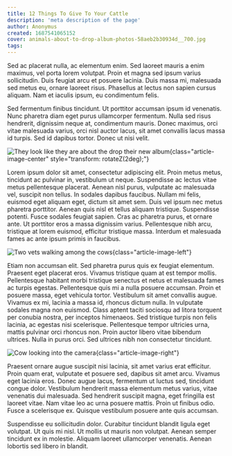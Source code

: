 ```yaml
---
title: 12 Things To Give To Your Cattle
description: 'meta description of the page'
author: Anonymus
created: 1687541065152
cover: animals-about-to-drop-album-photos-58aeb2b30934d__700.jpg
tags:
---
```


Sed ac placerat nulla, ac elementum enim. Sed laoreet mauris a enim maximus, vel porta lorem volutpat. Proin et magna sed ipsum varius sollicitudin. Duis feugiat arcu et posuere lacinia. Duis massa mi, malesuada sed metus eu, ornare laoreet risus. Phasellus at lectus non sapien cursus aliquam. Nam et iaculis ipsum, eu condimentum felis.

<!--more-->

Sed fermentum finibus tincidunt. Ut porttitor accumsan ipsum id venenatis. Nunc pharetra diam eget purus ullamcorper fermentum. Nulla sed risus hendrerit, dignissim neque at, condimentum mauris. Donec maximus, orci vitae malesuada varius, orci nisl auctor lacus, sit amet convallis lacus massa id turpis. Sed id dapibus tortor. Donec ut nisi velit.

![They look like they are about the drop their new album](/images/animals-about-to-drop-album-photos-58aeb2b30934d__700.jpg){class="article-image-center" style="transform: rotateZ(2deg);"}

<!-- <div class="flex justify-center">
<img src="/images/animals-about-to-drop-album-photos-58aeb2b30934d__700.jpg" style="height: 100px; width:100px;">
</div> -->

Lorem ipsum dolor sit amet, consectetur adipiscing elit. Proin metus metus, tincidunt ac pulvinar in, vestibulum ut neque. Suspendisse ac lectus vitae metus pellentesque placerat. Aenean nisl purus, vulputate ac malesuada vel, suscipit non tellus. In sodales dapibus faucibus. Nullam mi felis, euismod eget aliquam eget, dictum sit amet sem. Duis vel ipsum nec metus pharetra porttitor. Aenean quis nisl et tellus aliquam tristique. Suspendisse potenti. Fusce sodales feugiat sapien. Cras ac pharetra purus, et ornare ante. Ut porttitor eros a massa dignissim varius. Pellentesque nibh arcu, tristique at lorem euismod, efficitur tristique massa. Interdum et malesuada fames ac ante ipsum primis in faucibus.

![Two vets walking among the cows](/images/veterinary-farm-walking-cowshed-checking-cows_1000x667.jpg){class="article-image-left"}

Etiam non accumsan elit. Sed pharetra purus quis ex feugiat elementum. Praesent eget placerat eros. Vivamus tristique quam at est tempor mollis. Pellentesque habitant morbi tristique senectus et netus et malesuada fames ac turpis egestas. Pellentesque quis mi a nulla posuere accumsan. Proin et posuere massa, eget vehicula tortor. Vestibulum sit amet convallis augue. Vivamus ex mi, lacinia a massa id, rhoncus dictum nulla. In vulputate sodales magna non euismod. Class aptent taciti sociosqu ad litora torquent per conubia nostra, per inceptos himenaeos. Sed tristique turpis non felis lacinia, ac egestas nisi scelerisque. Pellentesque tempor ultricies urna, mattis pulvinar orci rhoncus non. Proin auctor libero vitae bibendum ultrices. Nulla in purus orci. Sed ultrices nibh non consectetur tincidunt.

![Cow looking into the camera](/images/6f9f3ee718d4203b067f07b6addb01dc--to-sell-cow.jpg){class="article-image-right"}

Praesent ornare augue suscipit nisi lacinia, sit amet varius erat efficitur. Proin quam erat, vulputate et posuere sed, dapibus sit amet arcu. Vivamus eget lacinia eros. Donec augue lacus, fermentum ut luctus sed, tincidunt congue dolor. Vestibulum hendrerit massa elementum metus varius, vitae venenatis dui malesuada. Sed hendrerit suscipit magna, eget fringilla est laoreet vitae. Nam vitae leo ac urna posuere mattis. Proin ut finibus odio. Fusce a scelerisque ex. Quisque vestibulum posuere ante quis accumsan.

Suspendisse eu sollicitudin dolor. Curabitur tincidunt blandit ligula eget volutpat. Ut quis mi nisl. Ut mollis ut mauris non volutpat. Aenean semper tincidunt ex in molestie. Aliquam laoreet ullamcorper venenatis. Aenean lobortis sed libero in blandit.